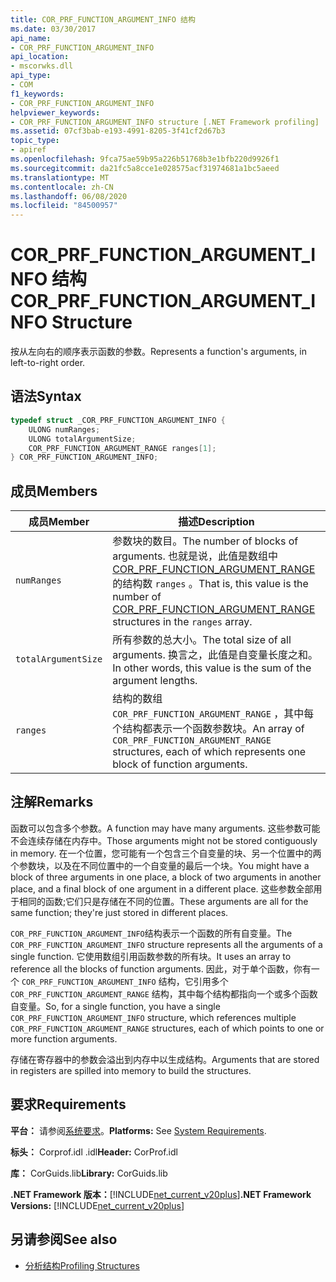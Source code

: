 ```yaml
---
title: COR_PRF_FUNCTION_ARGUMENT_INFO 结构
ms.date: 03/30/2017
api_name:
- COR_PRF_FUNCTION_ARGUMENT_INFO
api_location:
- mscorwks.dll
api_type:
- COM
f1_keywords:
- COR_PRF_FUNCTION_ARGUMENT_INFO
helpviewer_keywords:
- COR_PRF_FUNCTION_ARGUMENT_INFO structure [.NET Framework profiling]
ms.assetid: 07cf3bab-e193-4991-8205-3f41cf2d67b3
topic_type:
- apiref
ms.openlocfilehash: 9fca75ae59b95a226b51768b3e1bfb220d9926f1
ms.sourcegitcommit: da21fc5a8cce1e028575acf31974681a1bc5aeed
ms.translationtype: MT
ms.contentlocale: zh-CN
ms.lasthandoff: 06/08/2020
ms.locfileid: "84500957"
---
```

# <a name="cor_prf_function_argument_info-structure"></a><span data-ttu-id="0eaf5-102">COR_PRF_FUNCTION_ARGUMENT_INFO 结构</span><span class="sxs-lookup"><span data-stu-id="0eaf5-102">COR_PRF_FUNCTION_ARGUMENT_INFO Structure</span></span>
<span data-ttu-id="0eaf5-103">按从左向右的顺序表示函数的参数。</span><span class="sxs-lookup"><span data-stu-id="0eaf5-103">Represents a function's arguments, in left-to-right order.</span></span>  
  
## <a name="syntax"></a><span data-ttu-id="0eaf5-104">语法</span><span class="sxs-lookup"><span data-stu-id="0eaf5-104">Syntax</span></span>  
  
```cpp  
typedef struct _COR_PRF_FUNCTION_ARGUMENT_INFO {  
    ULONG numRanges;  
    ULONG totalArgumentSize;  
    COR_PRF_FUNCTION_ARGUMENT_RANGE ranges[1];  
} COR_PRF_FUNCTION_ARGUMENT_INFO;  
```  
  
## <a name="members"></a><span data-ttu-id="0eaf5-105">成员</span><span class="sxs-lookup"><span data-stu-id="0eaf5-105">Members</span></span>  
  
|<span data-ttu-id="0eaf5-106">成员</span><span class="sxs-lookup"><span data-stu-id="0eaf5-106">Member</span></span>|<span data-ttu-id="0eaf5-107">描述</span><span class="sxs-lookup"><span data-stu-id="0eaf5-107">Description</span></span>|  
|------------|-----------------|  
|`numRanges`|<span data-ttu-id="0eaf5-108">参数块的数目。</span><span class="sxs-lookup"><span data-stu-id="0eaf5-108">The number of blocks of arguments.</span></span> <span data-ttu-id="0eaf5-109">也就是说，此值是数组中[COR_PRF_FUNCTION_ARGUMENT_RANGE](cor-prf-function-argument-range-structure.md)的结构数 `ranges` 。</span><span class="sxs-lookup"><span data-stu-id="0eaf5-109">That is, this value is the number of [COR_PRF_FUNCTION_ARGUMENT_RANGE](cor-prf-function-argument-range-structure.md) structures in the `ranges` array.</span></span>|  
|`totalArgumentSize`|<span data-ttu-id="0eaf5-110">所有参数的总大小。</span><span class="sxs-lookup"><span data-stu-id="0eaf5-110">The total size of all arguments.</span></span> <span data-ttu-id="0eaf5-111">换言之，此值是自变量长度之和。</span><span class="sxs-lookup"><span data-stu-id="0eaf5-111">In other words, this value is the sum of the argument lengths.</span></span>|  
|`ranges`|<span data-ttu-id="0eaf5-112">结构的数组 `COR_PRF_FUNCTION_ARGUMENT_RANGE` ，其中每个结构都表示一个函数参数块。</span><span class="sxs-lookup"><span data-stu-id="0eaf5-112">An array of `COR_PRF_FUNCTION_ARGUMENT_RANGE` structures, each of which represents one block of function arguments.</span></span>|  
  
## <a name="remarks"></a><span data-ttu-id="0eaf5-113">注解</span><span class="sxs-lookup"><span data-stu-id="0eaf5-113">Remarks</span></span>  
 <span data-ttu-id="0eaf5-114">函数可以包含多个参数。</span><span class="sxs-lookup"><span data-stu-id="0eaf5-114">A function may have many arguments.</span></span> <span data-ttu-id="0eaf5-115">这些参数可能不会连续存储在内存中。</span><span class="sxs-lookup"><span data-stu-id="0eaf5-115">Those arguments might not be stored contiguously in memory.</span></span> <span data-ttu-id="0eaf5-116">在一个位置，您可能有一个包含三个自变量的块、另一个位置中的两个参数块，以及在不同位置中的一个自变量的最后一个块。</span><span class="sxs-lookup"><span data-stu-id="0eaf5-116">You might have a block of three arguments in one place, a block of two arguments in another place, and a final block of one argument in a different place.</span></span> <span data-ttu-id="0eaf5-117">这些参数全部用于相同的函数;它们只是存储在不同的位置。</span><span class="sxs-lookup"><span data-stu-id="0eaf5-117">These arguments are all for the same function; they're just stored in different places.</span></span>  
  
 <span data-ttu-id="0eaf5-118">`COR_PRF_FUNCTION_ARGUMENT_INFO`结构表示一个函数的所有自变量。</span><span class="sxs-lookup"><span data-stu-id="0eaf5-118">The `COR_PRF_FUNCTION_ARGUMENT_INFO` structure represents all the arguments of a single function.</span></span> <span data-ttu-id="0eaf5-119">它使用数组引用函数参数的所有块。</span><span class="sxs-lookup"><span data-stu-id="0eaf5-119">It uses an array to reference all the blocks of function arguments.</span></span> <span data-ttu-id="0eaf5-120">因此，对于单个函数，你有一个 `COR_PRF_FUNCTION_ARGUMENT_INFO` 结构，它引用多个 `COR_PRF_FUNCTION_ARGUMENT_RANGE` 结构，其中每个结构都指向一个或多个函数自变量。</span><span class="sxs-lookup"><span data-stu-id="0eaf5-120">So, for a single function, you have a single `COR_PRF_FUNCTION_ARGUMENT_INFO` structure, which references multiple `COR_PRF_FUNCTION_ARGUMENT_RANGE` structures, each of which points to one or more function arguments.</span></span>  
  
 <span data-ttu-id="0eaf5-121">存储在寄存器中的参数会溢出到内存中以生成结构。</span><span class="sxs-lookup"><span data-stu-id="0eaf5-121">Arguments that are stored in registers are spilled into memory to build the structures.</span></span>  
  
## <a name="requirements"></a><span data-ttu-id="0eaf5-122">要求</span><span class="sxs-lookup"><span data-stu-id="0eaf5-122">Requirements</span></span>  
 <span data-ttu-id="0eaf5-123">**平台：** 请参阅[系统要求](../../get-started/system-requirements.md)。</span><span class="sxs-lookup"><span data-stu-id="0eaf5-123">**Platforms:** See [System Requirements](../../get-started/system-requirements.md).</span></span>  
  
 <span data-ttu-id="0eaf5-124">**标头：** Corprof.idl .idl</span><span class="sxs-lookup"><span data-stu-id="0eaf5-124">**Header:** CorProf.idl</span></span>  
  
 <span data-ttu-id="0eaf5-125">**库：** CorGuids.lib</span><span class="sxs-lookup"><span data-stu-id="0eaf5-125">**Library:** CorGuids.lib</span></span>  
  
 <span data-ttu-id="0eaf5-126">**.NET Framework 版本：**[!INCLUDE[net_current_v20plus](../../../../includes/net-current-v20plus-md.md)]</span><span class="sxs-lookup"><span data-stu-id="0eaf5-126">**.NET Framework Versions:** [!INCLUDE[net_current_v20plus](../../../../includes/net-current-v20plus-md.md)]</span></span>  
  
## <a name="see-also"></a><span data-ttu-id="0eaf5-127">另请参阅</span><span class="sxs-lookup"><span data-stu-id="0eaf5-127">See also</span></span>

- [<span data-ttu-id="0eaf5-128">分析结构</span><span class="sxs-lookup"><span data-stu-id="0eaf5-128">Profiling Structures</span></span>](profiling-structures.md)
